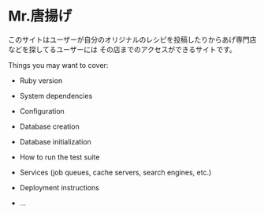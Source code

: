 # Mr.唐揚げ

このサイトはユーザーが自分のオリジナルのレシピを投稿したりからあげ専門店などを探してるユーザーには
その店までのアクセスができるサイトです。

Things you may want to cover:

* Ruby version

* System dependencies

* Configuration

* Database creation

* Database initialization

* How to run the test suite

* Services (job queues, cache servers, search engines, etc.)

* Deployment instructions

* ...
